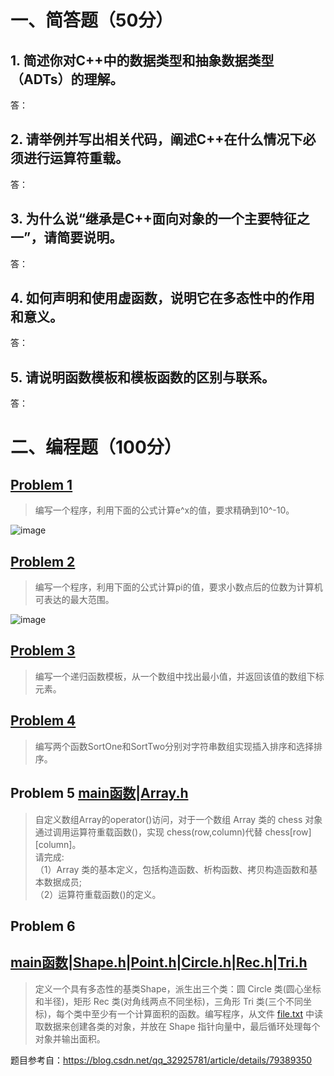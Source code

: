 # 一、简答题（50分）
## 1. 简述你对C++中的数据类型和抽象数据类型（ADTs）的理解。
答：
## 2. 请举例并写出相关代码，阐述C++在什么情况下必须进行运算符重载。
答：
## 3. 为什么说“继承是C++面向对象的一个主要特征之一”，请简要说明。
答：
## 4. 如何声明和使用虚函数，说明它在多态性中的作用和意义。
答：
## 5. 请说明函数模板和模板函数的区别与联系。
答：

# 二、编程题（100分）
## [Problem 1](1/1.cpp)
> 编写一个程序，利用下面的公式计算e^x的值，要求精确到10^-10。

 ![image](images/1.gif)
## [Problem 2](2/2.cpp)
> 编写一个程序，利用下面的公式计算pi的值，要求小数点后的位数为计算机可表达的最大范围。

![image](images/2.gif)
## [Problem 3](3/3.cpp) 
> 编写一个递归函数模板，从一个数组中找出最小值，并返回该值的数组下标元素。
## [Problem 4](4/4.cpp)
> 编写两个函数SortOne和SortTwo分别对字符串数组实现插入排序和选择排序。
## Problem 5 [main函数](5/5.cpp)|[Array.h](5/Array.h)
> 自定义数组Array的operator()访问，对于一个数组 Array 类的 chess 对象通过调用运算符重载函数()，实现 chess(row,column)代替 chess[row][column]。</br>
> 请完成:</br>
> （1）Array 类的基本定义，包括构造函数、析构函数、拷贝构造函数和基本数据成员;</br>
> （2）运算符重载函数()的定义。
## Problem 6
## [main函数](6/6.cpp)|[Shape.h](6/Shape.h)|[Point.h](6/Point.h)|[Circle.h](6/Circle.h)|[Rec.h](6/Rec.h)|[Tri.h](6/Tri.h)
> 定义一个具有多态性的基类Shape，派生出三个类：圆 Circle 类(圆心坐标和半径)，矩形 Rec 类(对角线两点不同坐标)，三角形 Tri 类(三个不同坐标)，每个类中至少有一个计算面积的函数。编写程序，从文件 [file.txt](6/file.txt) 中读取数据来创建各类的对象，并放在 Shape 指针向量中，最后循环处理每个对象并输出面积。

题目参考自：https://blog.csdn.net/qq_32925781/article/details/79389350